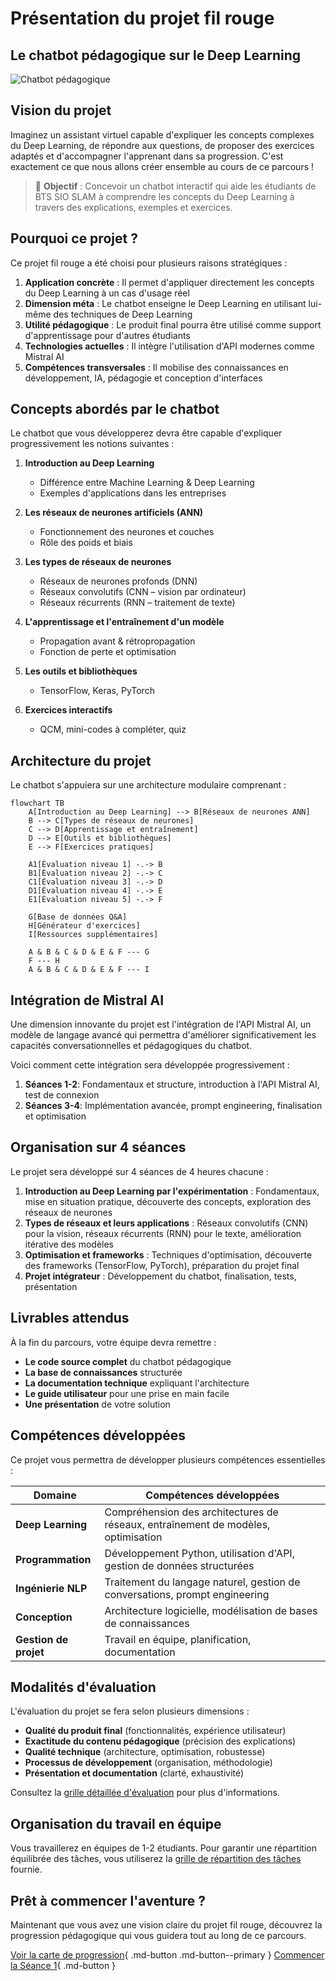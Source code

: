 # Présentation du projet fil rouge

## Le chatbot pédagogique sur le Deep Learning

![Chatbot pédagogique](https://images.unsplash.com/photo-1531746790731-6c087fecd65a?auto=format&fit=crop&q=80&w=1000&h=300)

## Vision du projet

Imaginez un assistant virtuel capable d'expliquer les concepts complexes du Deep Learning, de répondre aux questions, de proposer des exercices adaptés et d'accompagner l'apprenant dans sa progression. C'est exactement ce que nous allons créer ensemble au cours de ce parcours !

> 🎯 **Objectif** : Concevoir un chatbot interactif qui aide les étudiants de BTS SIO SLAM à comprendre les concepts du Deep Learning à travers des explications, exemples et exercices.

## Pourquoi ce projet ?

Ce projet fil rouge a été choisi pour plusieurs raisons stratégiques :

1. **Application concrète** : Il permet d'appliquer directement les concepts du Deep Learning à un cas d'usage réel
2. **Dimension méta** : Le chatbot enseigne le Deep Learning en utilisant lui-même des techniques de Deep Learning
3. **Utilité pédagogique** : Le produit final pourra être utilisé comme support d'apprentissage pour d'autres étudiants
4. **Technologies actuelles** : Il intègre l'utilisation d'API modernes comme Mistral AI
5. **Compétences transversales** : Il mobilise des connaissances en développement, IA, pédagogie et conception d'interfaces

## Concepts abordés par le chatbot

Le chatbot que vous développerez devra être capable d'expliquer progressivement les notions suivantes :

1. **Introduction au Deep Learning**
    * Différence entre Machine Learning & Deep Learning
    * Exemples d'applications dans les entreprises

2. **Les réseaux de neurones artificiels (ANN)**
    * Fonctionnement des neurones et couches
    * Rôle des poids et biais

3. **Les types de réseaux de neurones**
    * Réseaux de neurones profonds (DNN)
    * Réseaux convolutifs (CNN – vision par ordinateur)
    * Réseaux récurrents (RNN – traitement de texte)

4. **L'apprentissage et l'entraînement d'un modèle**
    * Propagation avant & rétropropagation
    * Fonction de perte et optimisation

5. **Les outils et bibliothèques**
    * TensorFlow, Keras, PyTorch

6. **Exercices interactifs**
    * QCM, mini-codes à compléter, quiz

## Architecture du projet

Le chatbot s'appuiera sur une architecture modulaire comprenant :

```mermaid
flowchart TB
    A[Introduction au Deep Learning] --> B[Réseaux de neurones ANN]
    B --> C[Types de réseaux de neurones]
    C --> D[Apprentissage et entraînement]
    D --> E[Outils et bibliothèques]
    E --> F[Exercices pratiques]
    
    A1[Évaluation niveau 1] -.-> B
    B1[Évaluation niveau 2] -.-> C
    C1[Évaluation niveau 3] -.-> D
    D1[Évaluation niveau 4] -.-> E
    E1[Évaluation niveau 5] -.-> F
    
    G[Base de données Q&A]
    H[Générateur d'exercices]
    I[Ressources supplémentaires]
    
    A & B & C & D & E & F --- G
    F --- H
    A & B & C & D & E & F --- I
```

## Intégration de Mistral AI

Une dimension innovante du projet est l'intégration de l'API Mistral AI, un modèle de langage avancé qui permettra d'améliorer significativement les capacités conversationnelles et pédagogiques du chatbot.

Voici comment cette intégration sera développée progressivement :

1. **Séances 1-2**: Fondamentaux et structure, introduction à l'API Mistral AI, test de connexion
2. **Séances 3-4**: Implémentation avancée, prompt engineering, finalisation et optimisation

## Organisation sur 4 séances

Le projet sera développé sur 4 séances de 4 heures chacune :

1. **Introduction au Deep Learning par l'expérimentation** : Fondamentaux, mise en situation pratique, découverte des concepts, exploration des réseaux de neurones
2. **Types de réseaux et leurs applications** : Réseaux convolutifs (CNN) pour la vision, réseaux récurrents (RNN) pour le texte, amélioration itérative des modèles
3. **Optimisation et frameworks** : Techniques d'optimisation, découverte des frameworks (TensorFlow, PyTorch), préparation du projet final
4. **Projet intégrateur** : Développement du chatbot, finalisation, tests, présentation

## Livrables attendus

À la fin du parcours, votre équipe devra remettre :

- **Le code source complet** du chatbot pédagogique
- **La base de connaissances** structurée
- **La documentation technique** expliquant l'architecture
- **Le guide utilisateur** pour une prise en main facile
- **Une présentation** de votre solution

## Compétences développées

Ce projet vous permettra de développer plusieurs compétences essentielles :

| Domaine | Compétences développées |
|---------|-------------------------|
| **Deep Learning** | Compréhension des architectures de réseaux, entraînement de modèles, optimisation |
| **Programmation** | Développement Python, utilisation d'API, gestion de données structurées |
| **Ingénierie NLP** | Traitement du langage naturel, gestion de conversations, prompt engineering |
| **Conception** | Architecture logicielle, modélisation de bases de connaissances |
| **Gestion de projet** | Travail en équipe, planification, documentation |

## Modalités d'évaluation

L'évaluation du projet se fera selon plusieurs dimensions :

- **Qualité du produit final** (fonctionnalités, expérience utilisateur)
- **Exactitude du contenu pédagogique** (précision des explications)
- **Qualité technique** (architecture, optimisation, robustesse)
- **Processus de développement** (organisation, méthodologie)
- **Présentation et documentation** (clarté, exhaustivité)

Consultez la [grille détaillée d'évaluation](evaluation/criteres-evaluation.md) pour plus d'informations.

## Organisation du travail en équipe

Vous travaillerez en équipes de 1-2 étudiants. Pour garantir une répartition équilibrée des tâches, vous utiliserez la [grille de répartition des tâches](evaluation/grille-repartition-taches.md) fournie.

## Prêt à commencer l'aventure ?

Maintenant que vous avez une vision claire du projet fil rouge, découvrez la progression pédagogique qui vous guidera tout au long de ce parcours.

[Voir la carte de progression](carte-progression.md){ .md-button .md-button--primary }
[Commencer la Séance 1](seance1/index.md){ .md-button }